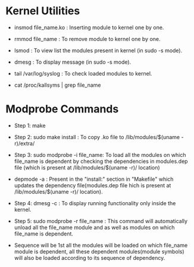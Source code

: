 # Kernel Utilities

- insmod file_name.ko : Inserting module to kernel one by one.

- rmmod file_name : To remove module to kernel one by one.

- lsmod : To view list the modules present in kernel (in sudo -s mode).

- dmesg : To display message (in sudo -s mode).

- tail /var/log/syslog : To check loaded modules to kernel.

- cat /proc/kallsyms | grep file_name

# Modprobe Commands

- Step 1: make

- Step 2: sudo make install : To copy .ko file to /lib/modules/$(uname -r)/extra/

- Step 3: sudo modprobe -i file_name: To load all the modules on which file_name is dependent by checking the dependencies in modules.dep file (which is present at /lib/modules/$(uname -r)/ location)

- depmode -a : Present in the "install:" section in "Makefile" which updates the dependency file(modules.dep file hich is present at /lib/modules/$(uname -r)/ location).

- Step 4: dmesg -c : To display running functionality only inside the kernel.

- Step 5: sudo modprobe -r file_name : This command will automatically unload all the file_name module and as well as modules on which file_name is dependent.

- Sequence will be 1st all the modules will be loaded on which file_name module is dependent, all these dependent modules(module symbols) will also be loaded according to its sequence of dependency.


